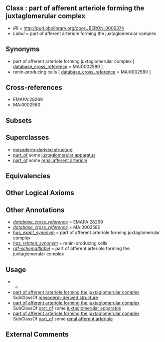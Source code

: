 
## Class : part of afferent arteriole forming the juxtaglomerular complex

 * *IRI* = http://purl.obolibrary.org/obo/UBERON_0006374
 * *Label* = part of afferent arteriole forming the juxtaglomerular complex

## Synonyms

 * part of afferent arteriole forming juxtaglomerular complex [ [database_cross_reference](../../ef/oboInOwl#hasDbXref.md) = MA:0002580 ]
 * renin-producing cells [ [database_cross_reference](../../ef/oboInOwl#hasDbXref.md) = MA:0002580 ]

## Cross-references

 * EMAPA:28269
 * MA:0002580

## Subsets


## Superclasses

 * [mesoderm-derived structure](../../UBERON/20/UBERON_0004120.md)
 * [part_of](../../BFO/50/BFO_0000050.md) some [juxtaglomerular apparatus](../../UBERON/03/UBERON_0002303.md)
 * [part_of](../../BFO/50/BFO_0000050.md) some [renal afferent arteriole](../../UBERON/39/UBERON_0004639.md)

## Equivalencies


## Other Logical Axioms


## Other Annotations

 * *[database_cross_reference](../../ef/oboInOwl#hasDbXref.md)* = EMAPA:28269
 * *[database_cross_reference](../../ef/oboInOwl#hasDbXref.md)* = MA:0002580
 * *[has_exact_synonym](../../ym/oboInOwl#hasExactSynonym.md)* = part of afferent arteriole forming juxtaglomerular complex
 * *[has_related_synonym](../../ym/oboInOwl#hasRelatedSynonym.md)* = renin-producing cells
 * *[rdf-schema#label](../../el/rdf-schema#label.md)* = part of afferent arteriole forming the juxtaglomerular complex

## Usage

 * -
 * [part of afferent arteriole forming the juxtaglomerular complex](../../UBERON/74/UBERON_0006374.md) SubClassOf [mesoderm-derived structure](../../UBERON/20/UBERON_0004120.md)
 * [part of afferent arteriole forming the juxtaglomerular complex](../../UBERON/74/UBERON_0006374.md) SubClassOf [part_of](../../BFO/50/BFO_0000050.md) some [juxtaglomerular apparatus](../../UBERON/03/UBERON_0002303.md)
 * [part of afferent arteriole forming the juxtaglomerular complex](../../UBERON/74/UBERON_0006374.md) SubClassOf [part_of](../../BFO/50/BFO_0000050.md) some [renal afferent arteriole](../../UBERON/39/UBERON_0004639.md)

## External Comments


